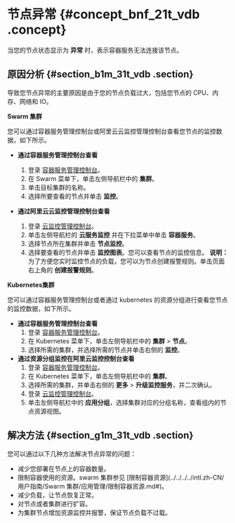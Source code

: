 # 节点异常 {#concept_bnf_21t_vdb .concept}

当您的节点状态显示为 **异常** 时，表示容器服务无法连接该节点。

## 原因分析 {#section_b1m_31t_vdb .section}

导致您节点异常的主要原因是由于您的节点负载过大，包括您节点的 CPU、内存、网络和 IO。

**Swarm 集群**

您可以通过容器服务管理控制台或阿里云云监控管理控制台查看您节点的监控数据，如下所示。

-   **通过容器服务管理控制台查看**
    1.  登录 [容器服务管理控制台](https://cs.console.aliyun.com/#/overview/all)。
    2.  在 Swarm 菜单下，单击左侧导航栏中的 **集群**。
    3.  单击目标集群的名称。
    4.  选择所要查看的节点并单击 **监控**。
-   **通过阿里云云监控管理控制台查看**

    1.  登录 [云监控管理控制台](https://cms.console.aliyun.com/#/home/ecs)。
    2.  单击左侧导航栏的 **云服务监控** 并在下拉菜单中单击 **容器服务**。
    3.  选择节点所在集群并单击 **节点监控**。
    4.  选择要查看的节点并单击 **监控图表**。您可以查看节点的监控信息。
    **说明：** 为了方便您实时监控节点的负载，您可以为节点创建报警规则。单击页面右上角的 **创建报警规则**。


**Kubernetes集群**

您可以通过容器服务管理控制台或者通过 kubernetes 的资源分组进行查看您节点的监控数据，如下所示。

-   **通过容器服务管理控制台查看**
    1.  登录 [容器服务管理控制台](https://cs.console.aliyun.com/#/overview/all)。
    2.  在 Kubernetes 菜单下，单击左侧导航栏中的 **集群** \> **节点**。
    3.  选择所需的集群，并选择所需的节点并单击右侧的 **监控**。
-   **通过资源分组监控在阿里云监控控制台查看**
    1.  登录 [容器服务管理控制台](https://cs.console.aliyun.com/#/overview/all)。
    2.  在 Kubernetes 菜单下，单击左侧导航栏中的 **集群**。
    3.  选择所需的集群，并单击右侧的 **更多** \> **升级监控服务**，并二次确认。
    4.  登录 [云监控管理控制台](https://cms.console.aliyun.com/#/home/ecs)。
    5.  单击左侧导航栏中的 **应用分组**，选择集群对应的分组名称，查看组内的节点资源视图。

## 解决方法 {#section_g1m_31t_vdb .section}

您可以通过以下几种方法解决节点异常的问题：

-   减少您部署在节点上的容器数量。
-   限制容器使用的资源。swarm 集群参见 [限制容器资源](../../../../intl.zh-CN/用户指南/Swarm 集群/应用管理/限制容器资源.md#)。
-   减少负载，让节点恢复正常。
-   对节点或者集群进行扩容。
-   为集群节点增加资源监控并报警，保证节点负载不过载。

